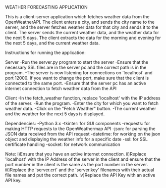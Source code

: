 WEATHER FORECASTING APPLICATION

This is a client-server application which fetches weather data from the OpenWeatherAPI. The client enters a city, and sends the city name to the server, and the server fetches weather data for that city and sends it to the client. The server sends the current weather data, and the weather data for the next 5 days. The client extracts the data for the morning and evening for the next 5 days, and the current weather data.

Instructions for running the application:

Server -Run the server.py program to start the server -Ensure that the necessary SSL files are in the server pc and the correct path is in the program. -The server is now listening for connections on 'localhost' and port 12000. If you want to change the port, make sure that the client is connected to the same port. -Ensure that the server pc has an active internet connection to fetch weather data from the API

Client -In the fetch_weather function, replace 'localhost' with the IP address of the server. -Run the program. -Enter the city for which you want to fetch weather data. -Click on the "Fetch Weather" button. -The current weather and the weather for the next 5 days is displayed.

Dependencies: -Python 3.x -tkinter: for GUI components -requests: for making HTTP requests to the OpenWeathermap API -json: for parsing the JSON data received from the API request -datetime: for working on the json object and displaying the weather info for a specific date -ssl: for SSL certificate handling -socket: for network communication

Note: i)Ensure that you have an active internet connection. ii)Replace 'localhost' with the IP Address of the server in the client and ensure that the port number in the client is the same as the port number in the server. iii)Replace the 'server.crt' and the 'server.key' filenames with their actual file names and put the correct path. iv)Replace the API Key with an active API key.
